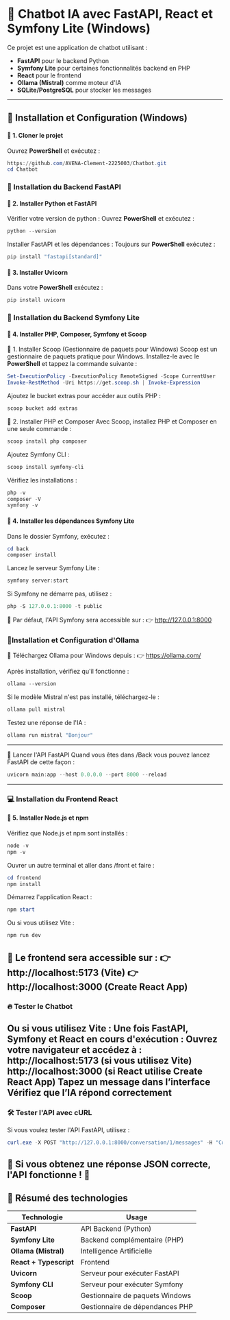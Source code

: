 # 🤖 Chatbot IA avec FastAPI, React et Symfony Lite (Windows)

Ce projet est une application de chatbot utilisant :
- **FastAPI** pour le backend Python  
- **Symfony Lite** pour certaines fonctionnalités backend en PHP  
- **React** pour le frontend  
- **Ollama (Mistral)** comme moteur d'IA  
- **SQLite/PostgreSQL** pour stocker les messages

---

## 📂 **Installation et Configuration (Windows)**

#### 🔹 1. **Cloner le projet**
Ouvrez **PowerShell** et exécutez :
```powershell
https://github.com/AVENA-Clement-2225003/Chatbot.git
cd Chatbot
```
### 🐍 Installation du Backend FastAPI

#### 🔹 2. **Installer Python et FastAPI**
Vérifier votre version de python : 
Ouvrez **PowerShell** et exécutez :
```powershell
python --version
```
Installer FastAPI et les dépendances : 
Toujours sur **PowerShell** exécutez :
```powershell
pip install "fastapi[standard]"
```

#### 🔹 3. **Installer Uvicorn** 

Dans votre **PowerShell** exécutez :
```powershell
pip install uvicorn
```
### 🐘 Installation du Backend Symfony Lite

#### 🔹 4. Installer PHP, Composer, Symfony et Scoop
📌 1. Installer Scoop (Gestionnaire de paquets pour Windows)
Scoop est un gestionnaire de paquets pratique pour Windows. Installez-le avec le **PowerShell** et tappez la commande suivante  :
```powershell
Set-ExecutionPolicy -ExecutionPolicy RemoteSigned -Scope CurrentUser
Invoke-RestMethod -Uri https://get.scoop.sh | Invoke-Expression
```
Ajoutez le bucket extras pour accéder aux outils PHP :
```powershell
scoop bucket add extras
```
📌 2. Installer PHP et Composer
Avec Scoop, installez PHP et Composer en une seule commande :
```powershell
scoop install php composer
```
Ajoutez Symfony CLI :
```powershell
scoop install symfony-cli
```
Vérifiez les installations :
```powershell
php -v
composer -V
symfony -v
```

#### 🔹 4. Installer les dépendances Symfony Lite

Dans le dossier Symfony, exécutez :
```powershell
cd back
composer install
```
Lancez le serveur Symfony Lite :
```powershell
symfony server:start
```
Si Symfony ne démarre pas, utilisez :
```powershell
php -S 127.0.0.1:8000 -t public
```
📌 Par défaut, l'API Symfony sera accessible sur :
👉 http://127.0.0.1:8000 

### 🦙Installation et Configuration d'Ollama
📌 Téléchargez Ollama pour Windows depuis :
👉 https://ollama.com/

Après installation, vérifiez qu'il fonctionne :
```powershell
ollama --version
```

Si le modèle Mistral n'est pas installé, téléchargez-le :
```powershell
ollama pull mistral
```

Testez une réponse de l'IA :
```powershell
ollama run mistral "Bonjour"
```
---
🚀 Lancer l'API FastAPI
Quand vous êtes dans /Back vous pouvez lancez FastAPI de cette façon  :
```powershell
uvicorn main:app --host 0.0.0.0 --port 8000 --reload
```
--- 
### 💻 Installation du Frontend React

#### 🔹 5. Installer Node.js et npm
Vérifiez que Node.js et npm sont installés :
```powershell
node -v
npm -v
```
Ouvrer un autre terminal et aller dans /front et faire : 
```powershell
cd frontend
npm install
```
Démarrez l'application React :
```powershell
npm start
```
Ou si vous utilisez Vite :
```powershell
npm run dev
```
📌 Le frontend sera accessible sur :
👉 http://localhost:5173 (Vite)
👉 http://localhost:3000 (Create React App)
--- 
### 🔥 Tester le Chatbot
#### 
Ou si vous utilisez Vite :
Une fois FastAPI, Symfony et React en cours d'exécution :
Ouvrez votre navigateur et accédez à :
http://localhost:5173 (si vous utilisez Vite)
http://localhost:3000 (si React utilise Create React App)
Tapez un message dans l’interface
Vérifiez que l’IA répond correctement
--- 
### 🛠 Tester l'API avec cURL
Si vous voulez tester l'API FastAPI, utilisez :
```powershell
curl.exe -X POST "http://127.0.0.1:8000/conversation/1/messages" -H "Content-Type: application/json" -d "{\"content\":\"Bonjour\"}"
```
📌 Si vous obtenez une réponse JSON correcte, l'API fonctionne ! 🎉
---
## 📂 Résumé des technologies 

| **Technologie**       | **Usage**                                  |
|----------------------|-----------------------------------------|
| **FastAPI**          | API Backend (Python)                   |
| **Symfony Lite**     | Backend complémentaire (PHP)           |
| **Ollama (Mistral)** | Intelligence Artificielle              |
| **React + Typescript** | Frontend                              |
| **Uvicorn**          | Serveur pour exécuter FastAPI          |
| **Symfony CLI**      | Serveur pour exécuter Symfony          |
| **Scoop**           | Gestionnaire de paquets Windows        |
| **Composer**        | Gestionnaire de dépendances PHP        |


